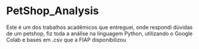# PetShop_Analysis
Este é um dos trabalhos acadêmicos que entreguei, onde respondi dúvidas de um petshop, fiz toda a análise na linguagem Python, utilizando o Google Colab e bases em .csv que a FIAP disponibilizou
